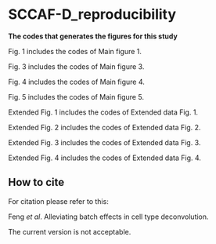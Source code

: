 SCCAF-D_reproducibility
======
**The codes that generates the figures for this study**

Fig. 1 includes the codes of Main figure 1.

Fig. 3 includes the codes of Main figure 3.

Fig. 4 includes the codes of Main figure 4.

Fig. 5 includes the codes of Main figure 5.

Extended Fig. 1 includes the codes of Extended data Fig. 1.

Extended Fig. 2 includes the codes of Extended data Fig. 2.

Extended Fig. 3 includes the codes of Extended data Fig. 3.

Extended Fig. 4 includes the codes of Extended data Fig. 4.

How to cite
-----
For citation please refer to this:

Feng *et al*. Alleviating batch effects in cell type deconvolution.

The current version is not acceptable.
